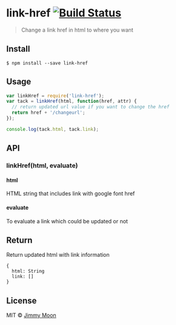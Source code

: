 # link-href [![Build Status](https://travis-ci.org/ragingwind/link-href.svg?branch=master)](https://travis-ci.org/ragingwind/link-href)

> Change a link href in html to where you want


## Install

```
$ npm install --save link-href
```


## Usage

```js
var linkHref = require('link-href');
var tack = linkHref(html, function(href, attr) {
  // return updated url value if you want to change the href
  return href + '/changeurl';
});

console.log(tack.html, tack.link);
```

## API

### linkHref(html, evaluate)

#### html

HTML string that includes link with google font href

#### evaluate

To evaluate a link which could be updated or not

## Return

Return updated html with link information

```
{
  html: String
  link: []
}
```

## License

MIT © [Jimmy Moon](http://ragingwind.me)
